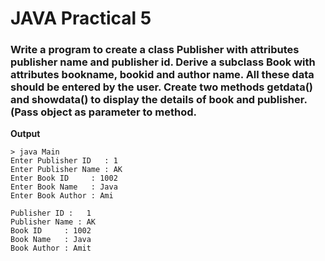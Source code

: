 # JAVA Practical 5

### Write a program to create a class Publisher with attributes publisher name and publisher id. Derive a subclass Book with attributes bookname, bookid and author name. All these data should be entered by the user. Create two methods getdata() and showdata() to display the details of book and publisher. (Pass object as parameter to method.

**Output**
```
> java Main
Enter Publisher ID   : 1
Enter Publisher Name : AK
Enter Book ID     : 1002
Enter Book Name   : Java
Enter Book Author : Ami

Publisher ID :   1
Publisher Name : AK
Book ID     : 1002
Book Name   : Java
Book Author : Amit
```
